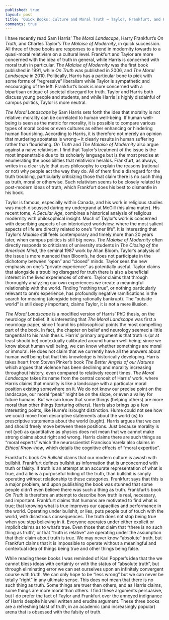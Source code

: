 ```yaml
---
published: true
layout: post
title: 'Quick Books: Culture and Moral Truth – Taylor, Frankfurt, and Harris'
comments: true
---
```

I have recently read Sam Harris’ _The Moral Landscape_, Harry Frankfurt’s _On Truth_, and Charles Taylor’s _The Malaise of Modernity_, in quick succession. All three of these books are responses to a trend in modernity towards to a quasi-moral relativism on a cultural level. Frankfurt and Taylor are more concerned with the idea of truth in general, while Harris is concerned with moral truth in particular. _The Malaise of Modernity_ was the first book published in 1991, while _On Truth_ was published in 2006, and _The Moral Landscape_ in 2010. Politically, Harris has a particular bone to pick with some forms of “regressive” liberalism while Taylor is sympathetic and encouraging of the left. Frankfurt’s book is more concerned with a bipartisan critique of societal disregard for truth. Taylor and Harris both discuss young people and students, and while Harris is highly disdainful of campus politics, Taylor is more neutral. 

_The Moral Landscape_ by Sam Harris sets forth the idea that morality is not relative: morality can be correlated to human well-being. If human well-being is seen as the metric for morality, it is possible to compare various types of moral codes or even cultures as either enhancing or hindering human flourishing. According to Harris, it is therefore not merely an opinion that murdering apostates is wrong – it clearly results in human suffering rather than flourishing. _On Truth_ and _The Malaise of Modernity_ also argue against a naive relativism. I find that Taylor’s treatment of the issue is the most impenetrable due to its scholarly language but is the most precise at enumerating the possibilities that relativism heralds. Frankfurt, as always, writes in a clear style that uses philosophy to explain the reasons (rational or not) why people act the way they do. All of them find a disregard for the truth troubling, particularly criticizing those that claim there is no such thing as truth, moral or otherwise. Such relativism seems to be closely related to post-modern ideas of truth, which Frankfurt does his best to dismantle in his book.
    
Taylor is famous, especially within Canada, and his work in religious studies was much discussed during my undergrand at McGill (his alma mater). His recent tome, _A Secular Age_, combines a historical analysis  of religious modernity with philosophical insight. Much of Taylor’s work is concerned with describing aspects of an interiorized worldview, where the most salient aspects of life are directly related to one’s “inner life”. It is interesting that Taylor’s _Malaise_ still feels contemporary and timely more than 20 years later, when campus politics is still big news. _The Malaise of Modernity_ often directly responds to criticisms of university students in _The Closing of the American Mind_, the seminal 1987 work by Allan Bloom. Taylor’s analysis of the issue is more nuanced than Bloom’s, he does not participate in the dichotomy between “open” and “closed” minds. Taylor sees the new emphasis on one’s “private experience” as potentially useful. Taylor claims that alongside a troubling disregard for truth there is also a beneficial interest in the lived experiences of others. Taylor claims that through thoroughly analyzing our own experiences we create a meaningful relationship with the world. Finding “nothing true”, or nothing particularly relevant to one’s experience, has profoundly negative ramifications in the search for meaning (alongside being rationally bankrupt).  The “outside world” is still deeply important, claims Taylor, it is not a mere illusion.
    
_The Moral Landscape_ is a modified version of Harris’ PhD thesis, on the neurology of belief. It is interesting that _The Moral Landscape_ was first a neurology paper, since I found his philosophical points the most compelling part of the book. In fact, the chapter on belief and neurology seemed a little tangential to his main thesis. Harris’ primary argument is that truth is (or at least should be) contextually calibrated around human well being; since we know about human well being, we can know whether somethings are moral or immoral. He does not claim that we currently have all the answers about human well being but that this knowledge is historically developing. Harris takes heart from Steven Pinker’s book _The Better Angels of our Natures_ which argues that violence has been declining and morality increasing throughout history, even compared to relatively recent times. _The Moral Landscape_ takes its name from the central conceit of Harris’ work, where Harris claims that morality is like a landscape with a particular moral position existing somewhere on it. We do not know our precise point on the landscape, our moral “peak” might be on the slope, or even a valley for future humans. But we can know that some things (helping others) are more moral than other things (torturing others). Harris also brings up a few interesting points, like Hume’s is/ought distinction. Hume could not see how we could move from descriptive statements about the world (is) to prescriptive statements about the world (ought). Harris argues that we can and should freely move between these positions. Just because morality is not (yet) as quantitative as physics does not mean that we cannot make strong claims about right and wrong. Harris claims there are such things as “moral experts” which the neuroscientist Francisco Varela also claims in _Ethical Know-how_, which details the cognitive effects of “moral expertise”.
    
Frankfurt’s book _On Bullshit_ claims that our modern culture is awash with bullshit. Frankfurt defines bullshit as information that is unconcerned with truth or falsity. If truth is an attempt at an accurate representation of what is true, and a lie is a purposeful hiding of the truth,  than bullshit is simply operating without relationship to these categories. Frankfurt says that this is a major problem, and upon publishing the book was stunned that some people didn’t even believe there was such a thing as truth. Frankfurt’s book _On Truth_ is therefore an attempt to describe how truth is real, necessary, and important. Frankfurt claims that humans are motivated to find what is true; that knowing what is true improves our capacities and performance in the world. Operating under bullshit, or lies, puts people out of touch with the world, with disastrous consequences. The truth does not stop being true when you stop believing in it. Everyone operates under either explicit or implicit claims as to what’s true. Even those that claim that “there is no such thing as truth”, or that “truth is relative” are operating under the assumption that their claim about truth is true. We may never know “absolute” truth, but Frankfurt claims that it is impossible to operate without a meaningful and contextual idea of things being true and other things being false. 
    
While reading these books I was reminded of Karl Popper’s idea that the we cannot bless ideas with certainty or with the status of “absolute truth”, but through eliminating error we can set ourselves upon an infinitely convergent course with truth. We can only hope to be “less wrong” but we can never be totally “right” in any ultimate sense. This does not mean that there is no such thing as truth. Some things are truer than others, and as Harris claims, some things are more moral than others. I find these arguments persuasive, but I do prefer the tact of Taylor and Frankfurt over the annoyed indignance of Harris despite his well written and erudite argument. These three books are a refreshing blast of truth, in an academic (and increasingly popular) arena that is obsessed with the falsity of truth.
